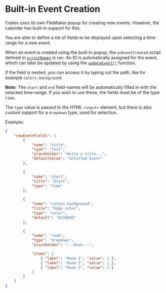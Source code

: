 # Built-in Event Creation
Codeo uses its own FileMaker popup for creating new events.
However, the calendar has built-in support for this.

You are able to define a list of fields to be displayed
upon selecting a time range for a new event.

When an event is created using the built-in popup, the `onEventCreated` script defined in [`scriptNames`](./script-names.md)
is ran. An ID is automatically assigned for the event, which can later be updated
by using the [`updateEvent()`](./functions.md#updateeventsearch-data-autocreate) function.

If the field is nested, you can access it by typing out the path, like for example `colors.background`.  

**Note:** The `start` and `end` field-names will be automatically
filled in with the selected time-range. If you wish to use these,
the fields must be of the type `time`.

The `type` value is passed to the HTML `<input>` element, but there is also custom support for
a `dropdown` type, used for selection.

Example:
```json
{
    "newEventFields": [
        {
            "name": "title",
            "type": "text",
            "placeholder": "Write a title...",
            "defaultValue": "Untitled Event"
        },

        {
            "name": "start",
            "title": "Start",
            "type": "time"
        },

        {
            "name": "colors.background",
            "title": "Edge color",
            "type": "color",
            "default": "#3788d8"
        },  

        {
            "name": "room",
            "type": "dropdown",
            "placeholder": "---Room---",

            "items": [
                { "label": "Room 1", "value": 1 },
                { "label": "Room 2", "value": 2 },
                { "label": "Room 3", "value": 3 }
            ]
        }
    ]
}
```